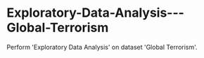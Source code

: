 # Exploratory-Data-Analysis---Global-Terrorism
Perform 'Exploratory Data Analysis' on dataset 'Global Terrorism'.
